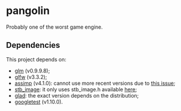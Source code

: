 # pangolin
Probably one of the worst game engine.

## Dependencies
This project depends on:
* [glm](https://github.com/g-truc/glm) (v0.9.9.8);
* [glfw](https://github.com/glfw/glfw) (v3.3.2);
* [assimp](https://github.com/assimp/assimp) (v4.1.0): cannot use more recent versions due to [this issue](https://github.com/assimp/assimp/issues/2754);
* [stb_image](https://github.com/nothings/stb): it only uses stb_image.h available [here](https://github.com/nothings/stb/blob/master/stb_image.h);
* [glad](https://glad.dav1d.de/): the exact version depends on the distribution;
* [googletest](https://github.com/google/googletest) (v1.10.0).

